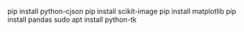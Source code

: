 
pip install python-cjson
pip install scikit-image
pip install matplotlib
pip install pandas
sudo apt install python-tk
